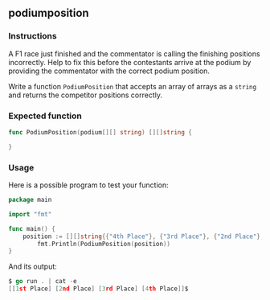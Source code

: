 ## podiumposition

### Instructions

A F1 race just finished and the commentator is calling the finishing positions incorrectly.
Help to fix this before the contestants arrive at the podium by providing the commentator with the correct podium position.

Write a function `PodiumPosition` that accepts an array of arrays as a `string` and returns the competitor positions correctly.

### Expected function

```go
func PodiumPosition(podium[][] string) [][]string {

}
```

### Usage

Here is a possible program to test your function:

```go
package main

import "fmt"

func main() {
    position := [][]string{{"4th Place"}, {"3rd Place"}, {"2nd Place"}, {"1st Place"}}
    	fmt.Println(PodiumPosition(position))
}
```

And its output:

```go
$ go run . | cat -e
[[1st Place] [2nd Place] [3rd Place] [4th Place]]$
```
